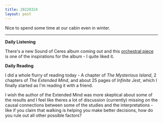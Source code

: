 ```yaml
---
title: 20220324
layout: post
---
```


Nice to spend some time at our cabin even in winter. 

---

**Daily Listening**

There's a new Sound of Ceres album coming out and this [orchestral piece](https://open.spotify.com/album/0XZnh9WGpXa3sCMABv7xas?si=w3vkX1TsR9SsmGiokNfQzw) is one of the inspirations for the album - I quite liked it.

**Daily Reading**

I did a whole flurry of reading today - A chapter of *The Mysterious Island*, 2 chapters of *The Extended Mind*, and about 25 pages of *Infinite Jest*, which I finally started as I'm reading it with a friend. 

I wish the author of the Extended Mind was more skeptical about some of the results and I feel like theres a lot of discussion (currently) missing on the causal connections between some of the studies and the interpretations - like if you claim that walking is helping you make better decisions, how do you rule out all other possible factors? 